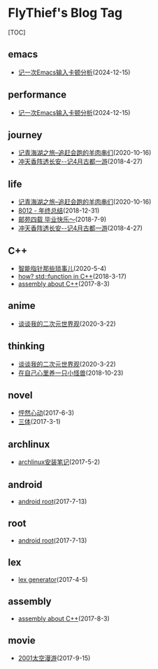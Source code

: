 # FlyThief's Blog Tag
[TOC]
## emacs
- [记一次Emacs输入卡顿分析](2024\emacs_block1.md)(2024-12-15)

## performance
- [记一次Emacs输入卡顿分析](2024\emacs_block1.md)(2024-12-15)

## journey
- [记青海湖之旅–追赶会跑的羊肉串们](2020\ride_in_qinghai.md)(2020-10-16)
- [冲天香阵透长安--记4月古都一游](2019\journey_in_xian.md)(2018-4-27)

## life
- [记青海湖之旅–追赶会跑的羊肉串们](2020\ride_in_qinghai.md)(2020-10-16)
- [8012 - 年终总结](2018\2018-summary.md)(2018-12-31)
- [邮苑四载  毕业快乐～](2018\2018-happy_graduation.md)(2018-7-9)
- [冲天香阵透长安--记4月古都一游](2019\journey_in_xian.md)(2018-4-27)

## C++
- [智能指针那些琐事儿](2020\smart_ptr.md)(2020-5-4)
- [how? std::function in C++](2020\std_function_C++.md)(2018-3-17)
- [assembly about C++](2017\2017-10-09-something_about_cplusplus_in_assembly.md)(2017-8-3)

## anime
- [谈谈我的二次元世界观](2020\anime_world.md)(2020-3-22)

## thinking
- [谈谈我的二次元世界观](2020\anime_world.md)(2020-3-22)
- [在自己心里养一只小怪兽](2018\2018-10-18-monster_in_heart.md)(2018-10-23)

## novel
- [怦然心动](2017\flipped_reading.md)(2017-6-3)
- [三体](2017\three_body.md)(2017-3-1)

## archlinux
- [archlinux安装笔记](2017\archlinux_install_notice.md)(2017-5-2)

## android
- [android root](2017\android-root.md)(2017-7-13)

## root
- [android root](2017\android-root.md)(2017-7-13)

## lex
- [lex generator](2017\lex_generator.md)(2017-4-5)

## assembly
- [assembly about C++](2017\2017-10-09-something_about_cplusplus_in_assembly.md)(2017-8-3)

## movie
- [2001太空漫游](2017\2001-space-visitor.md)(2017-9-15)

